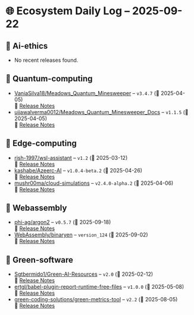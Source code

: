 # 🌐 Ecosystem Daily Log – 2025-09-22

## 🔹 Ai-ethics
- No recent releases found.

## 🔹 Quantum-computing
- [VaniaSilva18/Meadows_Quantum_Minesweeper](https://github.com/VaniaSilva18/Meadows_Quantum_Minesweeper/releases/tag/v3.4.7) – `v3.4.7` (📅 2025-04-05)  
  🔗 [Release Notes](https://github.com/VaniaSilva18/Meadows_Quantum_Minesweeper/releases/tag/v3.4.7)
- [ujjawalverma0012/Meadows_Quantum_Minesweeper_Docs](https://github.com/ujjawalverma0012/Meadows_Quantum_Minesweeper_Docs/releases/tag/v1.1.5) – `v1.1.5` (📅 2025-04-05)  
  🔗 [Release Notes](https://github.com/ujjawalverma0012/Meadows_Quantum_Minesweeper_Docs/releases/tag/v1.1.5)

## 🔹 Edge-computing
- [rish-1997/wsl-assistant](https://github.com/rish-1997/wsl-assistant/releases/tag/v1.2) – `v1.2` (📅 2025-03-12)  
  🔗 [Release Notes](https://github.com/rish-1997/wsl-assistant/releases/tag/v1.2)
- [kashabe/Azeerc-AI](https://github.com/kashabe/Azeerc-AI/releases/tag/v1.0.4-beta.2) – `v1.0.4-beta.2` (📅 2025-04-26)  
  🔗 [Release Notes](https://github.com/kashabe/Azeerc-AI/releases/tag/v1.0.4-beta.2)
- [mushr00ma/cloud-simulations](https://github.com/mushr00ma/cloud-simulations/releases/tag/v2.4.0-alpha.2) – `v2.4.0-alpha.2` (📅 2025-04-06)  
  🔗 [Release Notes](https://github.com/mushr00ma/cloud-simulations/releases/tag/v2.4.0-alpha.2)

## 🔹 Webassembly
- [phi-ag/argon2](https://github.com/phi-ag/argon2/releases/tag/v0.5.7) – `v0.5.7` (📅 2025-09-18)  
  🔗 [Release Notes](https://github.com/phi-ag/argon2/releases/tag/v0.5.7)
- [WebAssembly/binaryen](https://github.com/WebAssembly/binaryen/releases/tag/version_124) – `version_124` (📅 2025-09-02)  
  🔗 [Release Notes](https://github.com/WebAssembly/binaryen/releases/tag/version_124)

## 🔹 Green-software
- [Sgtbermido1/Green-AI-Resources](https://github.com/Sgtbermido1/Green-AI-Resources/releases/tag/v2.0) – `v2.0` (📅 2025-02-12)  
  🔗 [Release Notes](https://github.com/Sgtbermido1/Green-AI-Resources/releases/tag/v2.0)
- [ertgl/babel-plugin-report-runtime-free-files](https://github.com/ertgl/babel-plugin-report-runtime-free-files/releases/tag/v1.0.0) – `v1.0.0` (📅 2025-05-08)  
  🔗 [Release Notes](https://github.com/ertgl/babel-plugin-report-runtime-free-files/releases/tag/v1.0.0)
- [green-coding-solutions/green-metrics-tool](https://github.com/green-coding-solutions/green-metrics-tool/releases/tag/v2.2) – `v2.2` (📅 2025-08-05)  
  🔗 [Release Notes](https://github.com/green-coding-solutions/green-metrics-tool/releases/tag/v2.2)